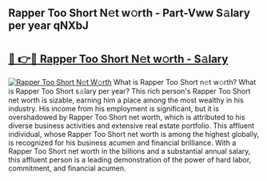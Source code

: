 ## Rapper Too Short N𝚎t w𝚘rth - Part-Vww S𝚊lary per year qNXbJ

# <h2><a href="http://gc3x9oy.nevu.top/?p=Rapper+Too+Short">🔗 👉🔴 Rapper Too Short N𝚎t w𝚘rth - S𝚊lary</a></h2>

[![Rapper Too Short N𝚎t W𝚘rth](https://i.imgur.com/Oavwk0R.jpeg)](http://gc3x9oy.nevu.top/?p=Rapper+Too+Short)
What is Rapper Too Short n𝚎t w𝚘rth? What is Rapper Too Short s𝚊lary per year?
This rich person's Rapper Too Short net worth is sizable, earning him a place among the most wealthy in his industry. His income from his employment is significant, but it is overshadowed by Rapper Too Short net worth, which is attributed to his diverse business activities and extensive real estate portfolio. This affluent individual, whose Rapper Too Short net worth is among the highest globally, is recognized for his business acumen and financial brilliance. With a Rapper Too Short net worth in the billions and a substantial annual salary, this affluent person is a leading demonstration of the power of hard labor, commitment, and financial acumen.
